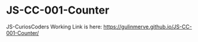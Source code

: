 # JS-CC-001-Counter
JS-CuriosCoders Working
Link is here:
https://gulinmerve.github.io/JS-CC-001-Counter/
